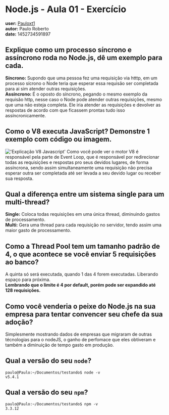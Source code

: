 # Node.js - Aula 01 - Exercício
**user:** [Pauloxt1](https://github.com/Pauloxt1)<br>
**autor:** Paulo Roberto<br>
**date:** 1452734591897

## Explique como um processo síncrono e assíncrono roda no Node.js, dê um exemplo para cada.
<b>Síncrono:</b> Supondo que uma pessoa fez uma requisição via htttp, em um processo sícrono o Node teria que esperar essa 
requisão ser completada para ai sim atender outras requisições.<br>
<b>Assíncrono:</b> É o oposto do síncrono, pegando o mesmo exemplo da requisão http, nesse caso o Node pode atender outras
requisições, mesmo que uma não esteja completa. Ele iria atender as requisições e devolver as respostas de acordo com que
ficassem prontas tudo isso assíncronicamente.

## Como o V8 executa JavaScript? Demonstre 1 exemplo com código ou imagem.
!['Explicação V8 Javascript'](http://blog.gopivotal.com/wp-content/uploads/2012/04/NodeJS-EventedIOAsyncIO_latest.png "Optional title")
Como você pode ver o motor V8 é responsável pela parte de Event Loop, que é responsável por redirecionar todas as requisições e respostas
pro seus devidos lugares, de forma assíncrona, sendo assim simultaneamente uma requisição não precisa esperar outra ser completada
até ser levada a seu devido lugar ou receber sua resposta.

## Qual a diferença entre um sistema single para um multi-thread?
<b>Single:</b> Coloca todas requisições em uma única thread, diminuindo gastos de processamento.<br>
<b>Multi:</b> Gera uma thread para cada requisição no servidor, tendo assim uma maior gasto de processamento.

## Como a Thread Pool tem um tamanho padrão de 4, o que acontece se você enviar 5 requisições ao banco?
A quinta só será executada, quando 1 das 4 forem executadas. Liberando espaço para próxima.<br>
<b>Lembrando que o limite é 4 por default, porém pode ser expandido até 128 requisições.</b>

## Como você venderia o peixe do Node.js na sua empresa para tentar convencer seu chefe da sua adoção?
Simplesmente mostrando dados de empresas que migraram de outras técnologias para o nodeJS, o ganho de perfomace que eles
obtiveram e também a diminuição de tempo gasto em produção.

## Qual a versão do seu `node`?
```
paulo@Paulo:~/Documentos/testando$ node -v
v5.4.1
```
## Qual a versão do seu `npm`?
```shell
paulo@Paulo:~/Documentos/testando$ npm -v
3.3.12
```
